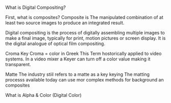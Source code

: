 What is Digital Compositing?

First, what is composites?
Composite is The manipulated combination of at least two source images to produce an integrated result.

Digital compositing is the process of digitally assembling multiple images to make a final image, typically for print, motion pictures or screen display. It is the digital analogue of optical film compositing.

Croma Key 
Croma = color in Greek 
This Term hostorically applied to video systems.
In a video mixer a Keyer can turn off a color value making it transparent.

Matte
The industry stiil refers to a matte as a key keying
The matting processs available today can use mor complex methods for background an composites


What is Alpha & Color (Digital Color)
